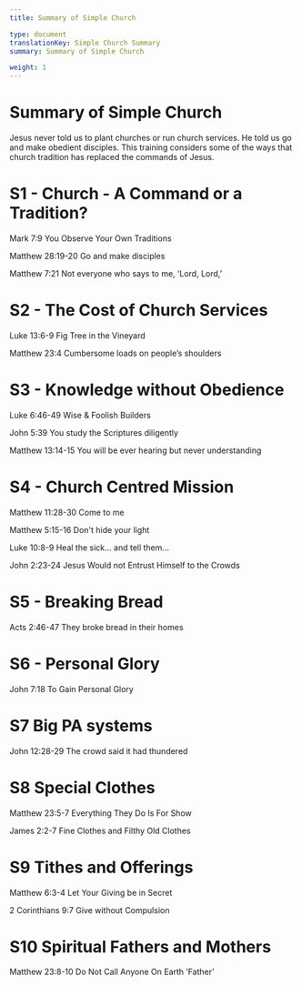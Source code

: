 ```yaml
---
title: Summary of Simple Church

type: document
translationKey: Simple Church Summary
summary: Summary of Simple Church

weight: 1
---
```

# Summary of Simple Church
Jesus never told us to plant churches or run church services. He told us go and make obedient disciples. This training considers some of the ways that church tradition has replaced the commands of Jesus.
# S1 - Church - A Command or a Tradition?

Mark 7:9 You Observe Your Own Traditions	

Matthew 28:19-20 Go and make disciples	

Matthew 7:21 Not everyone who says to me, ‘Lord, Lord,’
# S2 - The Cost of Church Services

Luke 13:6-9 Fig Tree in the Vineyard	

Matthew 23:4 Cumbersome loads on people’s shoulders
# S3 - Knowledge without Obedience

Luke 6:46-49 Wise & Foolish Builders	

John 5:39 You study the Scriptures diligently	

Matthew 13:14-15 You will be ever hearing but never understanding
# S4 - Church Centred Mission

Matthew 11:28-30 Come to me	

Matthew 5:15-16 Don't hide your light	

Luke 10:8-9 Heal the sick... and tell them...	

John 2:23-24 Jesus Would not Entrust Himself to the Crowds
# S5 - Breaking Bread

Acts 2:46-47 They broke bread in their homes
# S6 - Personal Glory

John 7:18 To Gain Personal Glory
# S7  Big PA systems

John 12:28-29 The crowd said it had thundered
# S8  Special Clothes

Matthew 23:5-7 Everything They Do Is For Show	

James 2:2-7 Fine Clothes and Filthy Old Clothes
# S9  Tithes and Offerings

Matthew 6:3-4 Let Your Giving be in Secret	

2 Corinthians 9:7 Give without Compulsion
# S10  Spiritual Fathers and Mothers

Matthew 23:8-10 Do Not Call Anyone On Earth ‘Father’